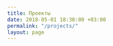 ```yaml
---
title: Проекты
date: 2018-05-01 18:38:00 +03:00
permalink: "/projects/"
layout: page
---
```


<blockquote class="trello-card-compact">
  <a href="https://trello.com/c/rpxCgk5T"></a>
</blockquote>

<blockquote class="trello-card-compact">
  <a href="https://trello.com/c/ILoGhnyN"></a>
</blockquote>

<blockquote class="trello-card-compact">
  <a href="https://trello.com/c/MErebFkk"></a>
</blockquote>

<blockquote class="trello-card-compact">
  <a href="https://trello.com/c/WQsGoJhX"></a>
</blockquote>

<blockquote class="trello-card-compact">
  <a href="https://trello.com/c/CKqimzFi"></a>
</blockquote>

<script src="https://p.trellocdn.com/embed.min.js"></script>







<!--
{% for project in site.projects %}
<div class="project-card">
    <img src="{{ project.logo-url }}" />
    <h1> {{project.name}} </h1>
    <p>
        {{project.content}}
    </p>
    <p>{{project.date}}</p>
</div>

{% endfor %}

<style>
.project-card {
    background-color: grey;
    height: 200px;
    width: 200px;
    margin: 20px;
    display: block;
}
</style>
--> 